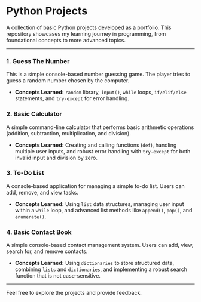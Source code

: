 # Python Projects

A collection of basic Python projects developed as a portfolio. This repository showcases my learning journey in programming, from foundational concepts to more advanced topics.

---

### 1. Guess The Number

This is a simple console-based number guessing game. The player tries to guess a random number chosen by the computer.

* **Concepts Learned:** `random` library, `input()`, `while` loops, `if/elif/else` statements, and `try-except` for error handling.

### 2. Basic Calculator

A simple command-line calculator that performs basic arithmetic operations (addition, subtraction, multiplication, and division).

* **Concepts Learned:** Creating and calling functions (`def`), handling multiple user inputs, and robust error handling with `try-except` for both invalid input and division by zero.

### 3. To-Do List

A console-based application for managing a simple to-do list. Users can add, remove, and view tasks.

* **Concepts Learned:** Using `list` data structures, managing user input within a `while` loop, and advanced list methods like `append()`, `pop()`, and `enumerate()`.

### 4. Basic Contact Book

A simple console-based contact management system. Users can add, view, search for, and remove contacts.

* **Concepts Learned:** Using `dictionaries` to store structured data, combining `lists` and `dictionaries`, and implementing a robust search function that is not case-sensitive.

---

Feel free to explore the projects and provide feedback.
